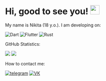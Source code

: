 <h1>Hi, good to see you! <img src="https://camo.githubusercontent.com/8653492b3ab0c46cc580ad293f0555880ecf8ac82f0a761f17af1335e85e4de6/68747470733a2f2f71706c7573706963747572652e6f73732d636e2d6265696a696e672e616c6979756e63732e636f6d2f364c6a6a51412f48692e676966" width="30"/></h1>
<p1>My name is Nikita (18 y.o.). I am developing on:</p1>

![Dart](https://img.shields.io/badge/dart-%230175C2.svg?style=for-the-badge&logo=dart&logoColor=white)
![Flutter](https://img.shields.io/badge/Flutter-%2302569B.svg?style=for-the-badge&logo=Flutter&logoColor=white)
![Rust](https://img.shields.io/badge/rust-%23000000.svg?style=for-the-badge&logo=rust&logoColor=white)

<p1>GitHub Statistics:</p1>

![](https://github-readme-streak-stats.herokuapp.com/?user=realmurgyl&theme=r&hide_border=false&border_radius=20)
![](https://github-readme-stats.vercel.app/api?username=realmurgyl&theme=r&hide_border=false&include_all_commits=false&count_private=true&border_radius=20)

<p1>How to contact me:</p1>

[![telegram](https://img.shields.io/badge/telegram---?logo=telegram&style=for-the-badge&color=ccccff)](https://t.me/realmurgyl)
[![VK](https://img.shields.io/badge/VK---?logo=vk&style=for-the-badge&color=7fa7d4)](https://vk.com/realmurgyl)
